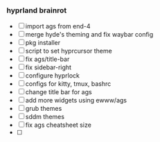 ### hyprland brainrot

- [ ] import ags from end-4
- [ ] merge hyde's theming and fix waybar config
- [ ] pkg installer 
- [ ] script to set hyprcursor theme
- [ ] fix ags/title-bar
- [ ] fix sidebar-right 
- [ ] configure hyprlock
- [ ] configs for kitty, tmux, bashrc
- [ ] change title bar for ags
- [ ] add more widgets using ewww/ags
- [ ] grub themes
- [ ] sddm themes
- [ ] fix ags cheatsheet size
- [ ] 